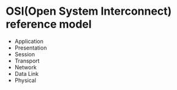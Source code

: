 # OSI(Open System Interconnect) reference model

- Application
- Presentation
- Session
- Transport
- Network
- Data Link
- Physical
